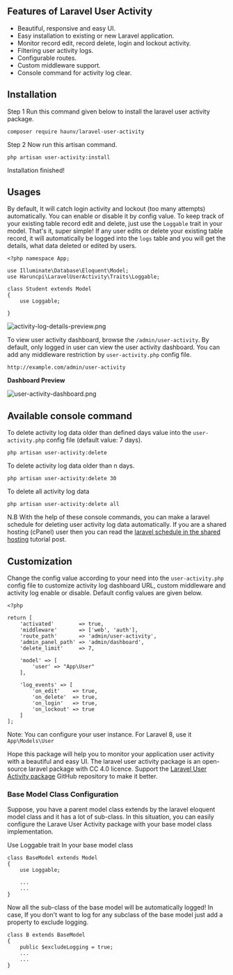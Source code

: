 Features of Laravel User Activity
---------------------------------

*   Beautiful, responsive and easy UI.
*   Easy installation to existing or new Laravel application.
*   Monitor record edit, record delete, login and lockout activity.
*   Filtering user activity logs.
*   Configurable routes.
*   Custom middleware support.
*   Console command for activity log clear.

Installation
------------

Step 1 Run this command given below to install the laravel user activity package.

```
composer require haunv/laravel-user-activity
```


Step 2 Now run this artisan command.

```
php artisan user-activity:install
```


Installation finished!

Usages
------

By default, It will catch login activity and lockout (too many attempts) automatically. You can enable or disable it by config value. To keep track of your existing table record edit and delete, just use the `Loggable` trait in your model. That's it, super simple! If any user edits or delete your existing table record, it will automatically be logged into the `logs` table and you will get the details, what data deleted or edited by users.

```
<?php namespace App;

use Illuminate\Database\Eloquent\Model;
use Haruncpi\LaravelUserActivity\Traits\Loggable;

class Student extends Model
{
    use Loggable;

} 
```


![activity-log-details-preview.png](https://laravelarticle.com/site/images/1px.png)

To view user activity dashboard, browse the `/admin/user-activity`. By default, only logged in user can view the user activity dashboard. You can add any middleware restriction by `user-activity.php` config file.

```
http://example.com/admin/user-activity
```


**Dashboard Preview**

![user-activity-dashboard.png](https://laravelarticle.com/site/images/1px.png)

Available console command
-------------------------

To delete activity log data older than defined days value into the `user-activity.php` config file (default value: 7 days).

```
php artisan user-activity:delete
```


To delete activity log data older than n days.

```
php artisan user-activity:delete 30
```


To delete all activity log data

```
php artisan user-activity:delete all
```


N.B With the help of these console commands, you can make a laravel schedule for deleting user activity log data automatically. If you are a shared hosting (cPanel) user then you can read the [laravel schedule in the shared hosting](https://laravelarticle.com/laravel-scheduler-on-cpanel-shared-hosting) tutorial post.

Customization
-------------

Change the config value according to your need into the `user-activity.php` config file to customize activity log dashboard URL, custom middleware and activity log enable or disable. Default config values are given below.

```
<?php

return [
    'activated'        => true,
    'middleware'       => ['web', 'auth'],
    'route_path'       => 'admin/user-activity',
    'admin_panel_path' => 'admin/dashboard',
    'delete_limit'     => 7,

    'model' => [
        'user' => "App\User"
    ],

    'log_events' => [
        'on_edit'    => true,
        'on_delete'  => true,
        'on_login'   => true,
        'on_lockout' => true
    ]
];
```


Note: You can configure your user instance. For Laravel 8, use it `App\Models\User`

Hope this package will help you to monitor your application user activity with a beautiful and easy UI. The laravel user activity package is an open-source laravel package with CC 4.0 licence. Support the [Laravel User Activity package](https://github.com/haruncpi/laravel-user-activity) GitHub repository to make it better.

### Base Model Class Configuration

Suppose, you have a parent model class extends by the laravel eloquent model class and it has a lot of sub-class. In this situation, you can easily configure the Larave User Activity package with your base model class implementation.

Use Loggable trait In your base model class

```
class BaseModel extends Model
{
    use Loggable;
    
    ...
    ...
}
```


Now all the sub-class of the base model will be automatically logged! In case, If you don't want to log for any subclass of the base model just add a property to exclude logging.

```
class B extends BaseModel
{
    public $excludeLogging = true;
    ...
    ...
} 
```